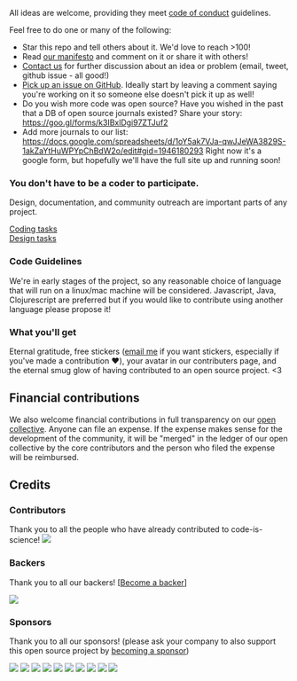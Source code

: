 All ideas are welcome, providing they meet [code of conduct](CODE_OF_CONDUCT.md) guidelines.

Feel free to do one or many of the following: 
- Star this repo and tell others about it. We'd love to reach >100! 
- Read [our manifesto](https://codeisscience.github.io/manifesto/) and comment on it or share it with others! 
- [Contact us](http://www.codeisscience.com/contact/) for further discussion about an idea or problem (email, tweet, github issue - all good!)
- [Pick up an issue on GitHub](https://github.com/yochannah/code-is-science/issues). Ideally start by leaving a comment saying you're working on it so someone else doesn't pick it up as well! 
- Do you wish more code was open source? Have you wished in the past that a DB of open source journals existed? Share your story: https://goo.gl/forms/k3IBxlDgi97ZTJuf2 
- Add more journals to our list: https://docs.google.com/spreadsheets/d/1oY5ak7VJa-qwJJeWA3829S-1akZaYtHuWPYpChBdW2o/edit#gid=1946180293 Right now it's a google form, but hopefully we'll have the full site up and running soon!

### You don't have to be a coder to participate. 
Design, documentation, and community outreach are important parts of any project.  

[Coding tasks](https://github.com/yochannah/code-is-science/issues?q=is%3Aissue+is%3Aopen+label%3Acode-task)  
[Design tasks](https://github.com/yochannah/code-is-science/labels/design%20task)

### Code Guidelines
We're in early stages of the project, so any reasonable choice of language that will run on a linux/mac machine will be considered. Javascript, Java, Clojurescript are preferred but if you would like to contribute using another language please propose it!

### What you'll get
Eternal gratitude, free stickers ([email me](mailto:yochannah@gmail.com) if you want stickers, especially if you've made a contribution :heart:), your avatar in our contributers page, and the eternal smug glow of having contributed to an open source project. <3



## Financial contributions

We also welcome financial contributions in full transparency on our [open collective](https://opencollective.com/code-is-science).
Anyone can file an expense. If the expense makes sense for the development of the community, it will be "merged" in the ledger of our open collective by the core contributors and the person who filed the expense will be reimbursed.


## Credits


### Contributors

Thank you to all the people who have already contributed to code-is-science!
<a href="graphs/contributors"><img src="https://opencollective.com/code-is-science/contributors.svg?width=890" /></a>


### Backers

Thank you to all our backers! [[Become a backer](https://opencollective.com/code-is-science#backer)]

<a href="https://opencollective.com/code-is-science#backers" target="_blank"><img src="https://opencollective.com/code-is-science/backers.svg?width=890"></a>


### Sponsors

Thank you to all our sponsors! (please ask your company to also support this open source project by [becoming a sponsor](https://opencollective.com/code-is-science#sponsor))

<a href="https://opencollective.com/code-is-science/sponsor/0/website" target="_blank"><img src="https://opencollective.com/code-is-science/sponsor/0/avatar.svg"></a>
<a href="https://opencollective.com/code-is-science/sponsor/1/website" target="_blank"><img src="https://opencollective.com/code-is-science/sponsor/1/avatar.svg"></a>
<a href="https://opencollective.com/code-is-science/sponsor/2/website" target="_blank"><img src="https://opencollective.com/code-is-science/sponsor/2/avatar.svg"></a>
<a href="https://opencollective.com/code-is-science/sponsor/3/website" target="_blank"><img src="https://opencollective.com/code-is-science/sponsor/3/avatar.svg"></a>
<a href="https://opencollective.com/code-is-science/sponsor/4/website" target="_blank"><img src="https://opencollective.com/code-is-science/sponsor/4/avatar.svg"></a>
<a href="https://opencollective.com/code-is-science/sponsor/5/website" target="_blank"><img src="https://opencollective.com/code-is-science/sponsor/5/avatar.svg"></a>
<a href="https://opencollective.com/code-is-science/sponsor/6/website" target="_blank"><img src="https://opencollective.com/code-is-science/sponsor/6/avatar.svg"></a>
<a href="https://opencollective.com/code-is-science/sponsor/7/website" target="_blank"><img src="https://opencollective.com/code-is-science/sponsor/7/avatar.svg"></a>
<a href="https://opencollective.com/code-is-science/sponsor/8/website" target="_blank"><img src="https://opencollective.com/code-is-science/sponsor/8/avatar.svg"></a>
<a href="https://opencollective.com/code-is-science/sponsor/9/website" target="_blank"><img src="https://opencollective.com/code-is-science/sponsor/9/avatar.svg"></a>